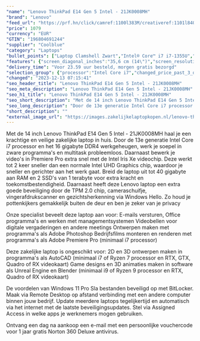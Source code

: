 ```yaml
---
"name": "Lenovo ThinkPad E14 Gen 5 Intel - 21JK0008MH"
"brand": "Lenovo"
"feed_url": "https://prf.hn/click/camref:1100l383M/creativeref:1101l84031/destination:https%3A%2F%2Fwww.coolblue.nl%2Fproduct%2F936913"
"price": 1079
"currency": "EUR"
"GTIN": "196804691244"
"supplier": "Coolblue"
"category": "Laptops"
"bullet_points": ["Laptop Clamshell Zwart","Intel® Core™ i7 i7-1355U","35,6 cm (14\") WUXGA 1920 x 1200 Pixels IPS LED backlight 16:10","16 GB DDR4-SDRAM 3200 MHz 1 x 8 GB","512 GB SSD","Intel Iris Xe Graphics","Wi-Fi 6 (802.11ax) Ethernet LAN Bluetooth 5.1","Lithium-Polymeer (LiPo) 57 Wh 65 W","Windows 11 Pro 64-bit"]
"features": {"screen_diagonal_inches":"35,6 cm (14\")","screen_resolution":"1920 x 1200 Pixels","processor_family":"Intel® Core™ i7","memory_size":"16 GB","memory_type":"DDR4-SDRAM","total_storage_space":"512 GB","operating_system":"Windows 11 Pro","battery_capacity":"57 Wh","width":"313 mm","depth":"219,3 mm","height":"18 mm","weight":"1,53 kg"}
"delivery_time": "Voor 23.59 uur besteld, morgen gratis bezorgd"
"selection_group": {"processor":"Intel Core i7","changed_price_past_3_days":false,"product_family":"ThinkPad"}
"changed": "2023-12-13 07:15:41"
"seo_header_title": "Lenovo ThinkPad E14 Gen 5 Intel - 21JK0008MH"
"seo_meta_description": "Lenovo ThinkPad E14 Gen 5 Intel - 21JK0008MH"
"seo_h1_title": "Lenovo ThinkPad E14 Gen 5 Intel - 21JK0008MH"
"seo_short_description": "Met de 14 inch Lenovo ThinkPad E14 Gen 5 Intel - 21JK0008MH haal je een krachtige en veilige zakelijke laptop in huis."
"seo_long_description": "Door de 13e generatie Intel Core i7 processor en het 16 gigabyte DDR4 werkgeheugen, werk je soepel in zware programma's en multitask probleemloos. Daarnaast bewerk je video's in Premiere Pro extra snel met de Intel Iris Xe videochip. Deze werkt tot 2 keer sneller dan een normale Intel UHD Graphics chip, waardoor je sneller en gerichter aan het werk gaat. Breid de laptop uit tot 40 gigabyte aan RAM en 2 SSD's van 1 terabyte voor extra kracht en toekomstbestendigheid. Daarnaast heeft deze Lenovo laptop een extra goede beveiliging door de TPM 2. 0 chip, cameraschuifje, vingerafdrukscanner en gezichtsherkenning via Windows Hello. Zo houd je pottenkijkers gemakkelijk buiten de deur en ben je zeker van je privacy\r\n\r\nOnze specialist beveelt deze laptop aan voor:\r\nE-mails versturen, Office programma's en werken met managementsystemen\r\nVideobellen voor digitale vergaderingen en andere meetings\r\nOntwerpen maken met programma's als Adobe Photoshop\r\nBedrijfsfilms monteren en renderen met programma's als Adobe Premiere Pro (minimaal i7 processor)\r\n\r\n\r\nDeze zakelijke laptop is ongeschikt voor:\r\n2D en 3D ontwerpen maken in programma's als AutoCAD (minimaal i7 of Ryzen 7 processor en RTX, GTX, Quadro of RX videokaart)\r\nGame designs en 3D animaties maken in software als Unreal Engine en Blender (minimaal i9 of Ryzen 9 processor en RTX, Quadro of RX videokaart)\r\n\r\n\r\nDe voordelen van Windows 11 Pro\r\nSla bestanden beveiligd op met BitLocker. \r\nMaak via Remote Desktop op afstand verbinding met een andere computer binnen jouw bedrijf. \r\nUpdate meerdere laptops tegelijkertijd en automatisch via het internet met de laatste beveiligingsupdates. \r\nStel via Assigned Access in welke apps je werknemers mogen gebruiken. \r\n\r\n \r\nOntvang een dag na aankoop een e-mail met een persoonlijke vouchercode voor 1 jaar gratis Norton 360 Deluxe antivirus."
"short_description": ""
"external_image_url": "https://images.zakelijkelaptopkopen.nl/lenovo-thinkpad-e14-gen-5-intel-21jk0008mh.webp"
---
```


Met de 14 inch Lenovo ThinkPad E14 Gen 5 Intel - 21JK0008MH haal je een krachtige en veilige zakelijke laptop in huis. Door de 13e generatie Intel Core i7 processor en het 16 gigabyte DDR4 werkgeheugen, werk je soepel in zware programma's en multitask probleemloos. Daarnaast bewerk je video's in Premiere Pro extra snel met de Intel Iris Xe videochip. Deze werkt tot 2 keer sneller dan een normale Intel UHD Graphics chip, waardoor je sneller en gerichter aan het werk gaat. Breid de laptop uit tot 40 gigabyte aan RAM en 2 SSD's van 1 terabyte voor extra kracht en toekomstbestendigheid. Daarnaast heeft deze Lenovo laptop een extra goede beveiliging door de TPM 2.0 chip, cameraschuifje, vingerafdrukscanner en gezichtsherkenning via Windows Hello. Zo houd je pottenkijkers gemakkelijk buiten de deur en ben je zeker van je privacy

Onze specialist beveelt deze laptop aan voor:
E-mails versturen, Office programma's en werken met managementsystemen
Videobellen voor digitale vergaderingen en andere meetings
Ontwerpen maken met programma's als Adobe Photoshop
Bedrijfsfilms monteren en renderen met programma's als Adobe Premiere Pro (minimaal i7 processor)


Deze zakelijke laptop is ongeschikt voor:
2D en 3D ontwerpen maken in programma's als AutoCAD (minimaal i7 of Ryzen 7 processor en RTX, GTX, Quadro of RX videokaart)
Game designs en 3D animaties maken in software als Unreal Engine en Blender (minimaal i9 of Ryzen 9 processor en RTX, Quadro of RX videokaart)


De voordelen van Windows 11 Pro
Sla bestanden beveiligd op met BitLocker.
Maak via Remote Desktop op afstand verbinding met een andere computer binnen jouw bedrijf.
Update meerdere laptops tegelijkertijd en automatisch via het internet met de laatste beveiligingsupdates.
Stel via Assigned Access in welke apps je werknemers mogen gebruiken.

 
Ontvang een dag na aankoop een e-mail met een persoonlijke vouchercode voor 1 jaar gratis Norton 360 Deluxe antivirus.